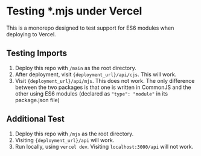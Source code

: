 # Testing *.mjs under Vercel

This is a monorepo designed to test support for ES6 modules when deploying to Vercel.

## Testing Imports

1. Deploy this repo with `/main` as the root directory.
2. After deployment, visit `{deployment_url}/api/cjs`.  This will work.
3. Visit `{deployment_url}/api/mjs`.  This does not work.  The only difference between the two packages is that one is written in CommonJS and the other using ES6 modules (declared as `"type": "module"` in its package.json file)

## Additional Test

1. Deploy this repo with `/mjs` as the root directory.
2. Visiting `{deployment_url}/api` will work.
3. Run locally, using `vercel dev`.  Visiting `localhost:3000/api` will not work.
